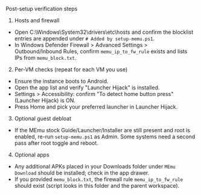 Post-setup verification steps

1) Hosts and firewall
- Open C:\\Windows\\System32\\drivers\\etc\\hosts and confirm the blocklist entries are appended under `# Added by setup-memu.ps1`.
- In Windows Defender Firewall > Advanced Settings > Outbound/Inbound Rules, confirm `memu_ip_to_fw_rule` exists and lists IPs from `memu_block.txt`.

2) Per-VM checks (repeat for each VM you use)
- Ensure the instance boots to Android.
- Open the app list and verify "Launcher Hijack" is installed.
- Settings > Accessibility: confirm "To detect home button press" (Launcher Hijack) is ON.
- Press Home and pick your preferred launcher in Launcher Hijack.

3) Optional guest debloat
- If the MEmu stock Guide/Launcher/Installer are still present and root is enabled, re-run `setup-memu.ps1` as Admin. Some systems need a second pass after root toggle and reboot.

4) Optional apps
- Any additional APKs placed in your Downloads folder under `MEmu Download` should be installed; check in the app drawer.
- If you provided `memu_block.txt`, the firewall rule `memu_ip_to_fw_rule` should exist (script looks in this folder and the parent workspace).

